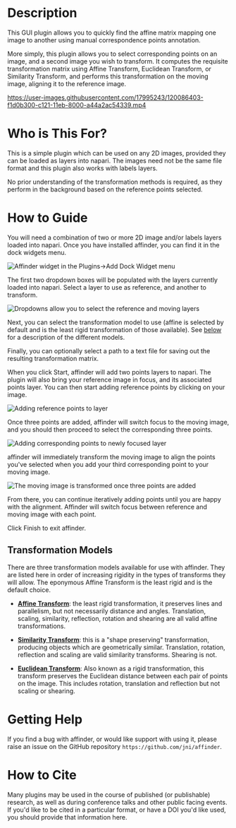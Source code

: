 # Description

This GUI plugin allows you to quickly find the affine matrix mapping
one image to another using manual correspondence points annotation.

More simply, this plugin allows you to select corresponding points
on an image, and a second image you wish to transform. It computes 
the requisite transformation matrix using Affine Transform, Euclidean Transform, 
or Similarity Transform, and performs this transformation on the
moving image, aligning it to the reference image.

https://user-images.githubusercontent.com/17995243/120086403-f1d0b300-c121-11eb-8000-a44a2ac54339.mp4


# Who is This For?

This is a simple plugin which can be used on any 2D images, provided
they can be loaded as layers into napari. The images need not be the same
file format and this plugin also works with labels layers.

No prior understanding of the transformation methods is required, as
they perform in the background based on the reference points selected.

# How to Guide

You will need a combination of two or more 2D image and/or labels layers 
loaded into napari. Once you have installed affinder, you can find it in
the dock widgets menu.

![Affinder widget in the Plugins->Add Dock Widget menu](https://i.imgur.com/w7MCXQy.png)

The first two dropdown boxes will be populated with the layers currently
loaded into napari. Select a layer to use as reference, and another to
transform.

![Dropdowns allow you to select the reference and moving layers](https://i.imgur.com/Tdbm1sX.png)

Next, you can select the transformation model to use (affine is selected by default
and is the least rigid transformation of those available). See [below](#models) for a
description of the different models.

Finally, you can optionally select a path to a text file for saving out the
resulting transformation matrix.

When you click Start, affinder will add two points layers to napari. 
The plugin will also bring your reference image in focus, and its associated points
layer. You can then start adding reference points by clicking on your image.

![Adding reference points to layer](https://i.imgur.com/WPzNtyy.png)

Once three points are added, affinder will switch focus to the moving image,
and you should then proceed to select the corresponding three points.

![Adding corresponding points to newly focused layer](https://i.imgur.com/JVZCvmp.png)

affinder will immediately transform the moving image to align the points you've
selected when you add your third corresponding point to your moving image.

![The moving image is transformed once three points are added](https://i.imgur.com/NTne9fj.png)

From there, you can continue iteratively adding points until you 
are happy with the alignment. Affinder will switch focus between
reference and moving image with each point.

Click Finish to exit affinder.

<a name="models"></a>
## Transformation Models

There are three transformation models available for use with affinder.
They are listed here in order of increasing rigidity in the types of
transforms they will allow. The eponymous Affine Transform is the 
least rigid and is the default choice.

- [**Affine Transform**](https://en.wikipedia.org/wiki/Affine_transformation): 
the least rigid transformation, it preserves
lines and parallelism, but not necessarily distance and angles. Translation,
scaling, similarity, reflection, rotation and shearing are all valid
affine transformations.

- [**Similarity Transform**](https://en.wikipedia.org/wiki/Similarity_(geometry)): 
this is a "shape preserving" transformation, producing objects which are 
geometrically similar. Translation, rotation, reflection and scaling are 
valid similarity transforms. Shearing is not.

- [**Euclidean Transform**](https://en.wikipedia.org/wiki/Rigid_transformation):
Also known as a rigid transformation, this transform preserves the Euclidean
distance between each pair of points on the image. This includes rotation,
translation and reflection but not scaling or shearing.

# Getting Help

If you find a bug with affinder, or would like support with using it, please raise an
issue on the GitHub repository `https://github.com/jni/affinder`.

# How to Cite

Many plugins may be used in the course of published (or publishable) research, as well as
during conference talks and other public facing events. If you'd like to be cited in
a particular format, or have a DOI you'd like used, you should provide that information here.
